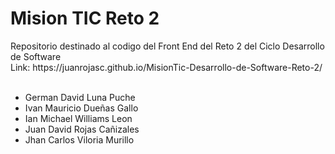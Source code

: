 <h1>Mision TIC Reto 2</h1>
Repositorio destinado al codigo del Front End del Reto 2 del Ciclo Desarrollo de Software<br />
Link: https://juanrojasc.github.io/MisionTic-Desarrollo-de-Software-Reto-2/<br /> <br />
<ul>
  <li>German David Luna Puche</li>
  <li>Ivan Mauricio Dueñas Gallo</li>
  <li>Ian Michael Williams Leon</li>
  <li>Juan David Rojas Cañizales</li>
  <li>Jhan Carlos Viloria Murillo</li>
</ul>
